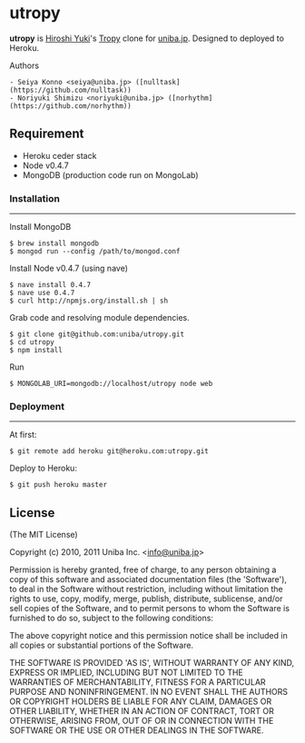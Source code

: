 utropy
====

__utropy__ is [Hiroshi Yuki](http://www.hyuki.com/)'s [Tropy](http://www.hyuki.com/tropy/) clone for [uniba.jp](http://uniba.jp).
Designed to deployed to Heroku.

Authors

    - Seiya Konno <seiya@uniba.jp> ([nulltask](https://github.com/nulltask))
    - Noriyuki Shimizu <noriyuki@uniba.jp> ([norhythm](https://github.com/norhythm))

Requirement
----

* Heroku ceder stack
* Node v0.4.7
* MongoDB (production code run on MongoLab)

### Installation
----

Install MongoDB 


    $ brew install mongodb
    $ mongod run --config /path/to/mongod.conf

Install Node v0.4.7 (using nave)

    $ nave install 0.4.7
    $ nave use 0.4.7
    $ curl http://npmjs.org/install.sh | sh

Grab code and resolving module dependencies.

    $ git clone git@github.com:uniba/utropy.git
    $ cd utropy
    $ npm install

Run
    
    $ MONGOLAB_URI=mongodb://localhost/utropy node web

### Deployment
----

At first:

    $ git remote add heroku git@heroku.com:utropy.git

Deploy to Heroku:

    $ git push heroku master

## License

(The MIT License)

Copyright (c) 2010, 2011 Uniba Inc. &lt;info@uniba.jp&gt;

Permission is hereby granted, free of charge, to any person obtaining
a copy of this software and associated documentation files (the
'Software'), to deal in the Software without restriction, including
without limitation the rights to use, copy, modify, merge, publish,
distribute, sublicense, and/or sell copies of the Software, and to
permit persons to whom the Software is furnished to do so, subject to
the following conditions:

The above copyright notice and this permission notice shall be
included in all copies or substantial portions of the Software.

THE SOFTWARE IS PROVIDED 'AS IS', WITHOUT WARRANTY OF ANY KIND,
EXPRESS OR IMPLIED, INCLUDING BUT NOT LIMITED TO THE WARRANTIES OF
MERCHANTABILITY, FITNESS FOR A PARTICULAR PURPOSE AND NONINFRINGEMENT.
IN NO EVENT SHALL THE AUTHORS OR COPYRIGHT HOLDERS BE LIABLE FOR ANY
CLAIM, DAMAGES OR OTHER LIABILITY, WHETHER IN AN ACTION OF CONTRACT,
TORT OR OTHERWISE, ARISING FROM, OUT OF OR IN CONNECTION WITH THE
SOFTWARE OR THE USE OR OTHER DEALINGS IN THE SOFTWARE.